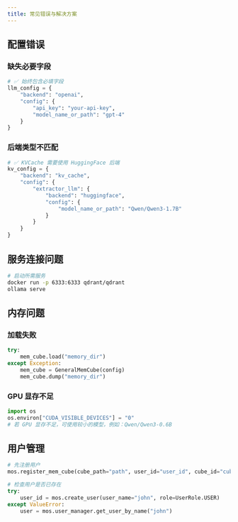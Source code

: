 ```yaml
---
title: 常见错误与解决方案
---
```


## 配置错误

### 缺失必要字段

```python
# ✅ 始终包含必填字段
llm_config = {
    "backend": "openai",
    "config": {
        "api_key": "your-api-key",
        "model_name_or_path": "gpt-4"
    }
}
````

### 后端类型不匹配

```python
# ✅ KVCache 需要使用 HuggingFace 后端
kv_config = {
    "backend": "kv_cache",
    "config": {
        "extractor_llm": {
            "backend": "huggingface",
            "config": {
                "model_name_or_path": "Qwen/Qwen3-1.7B"
            }
        }
    }
}
```

## 服务连接问题

```bash
# 启动所需服务
docker run -p 6333:6333 qdrant/qdrant
ollama serve
```

## 内存问题

### 加载失败

```python
try:
    mem_cube.load("memory_dir")
except Exception:
    mem_cube = GeneralMemCube(config)
    mem_cube.dump("memory_dir")
```

### GPU 显存不足

```python
import os
os.environ["CUDA_VISIBLE_DEVICES"] = "0"
# 若 GPU 显存不足，可使用较小的模型，例如：Qwen/Qwen3-0.6B
```

## 用户管理

```python
# 先注册用户
mos.register_mem_cube(cube_path="path", user_id="user_id", cube_id="cube_id")

# 检查用户是否已存在
try:
    user_id = mos.create_user(user_name="john", role=UserRole.USER)
except ValueError:
    user = mos.user_manager.get_user_by_name("john")
```

